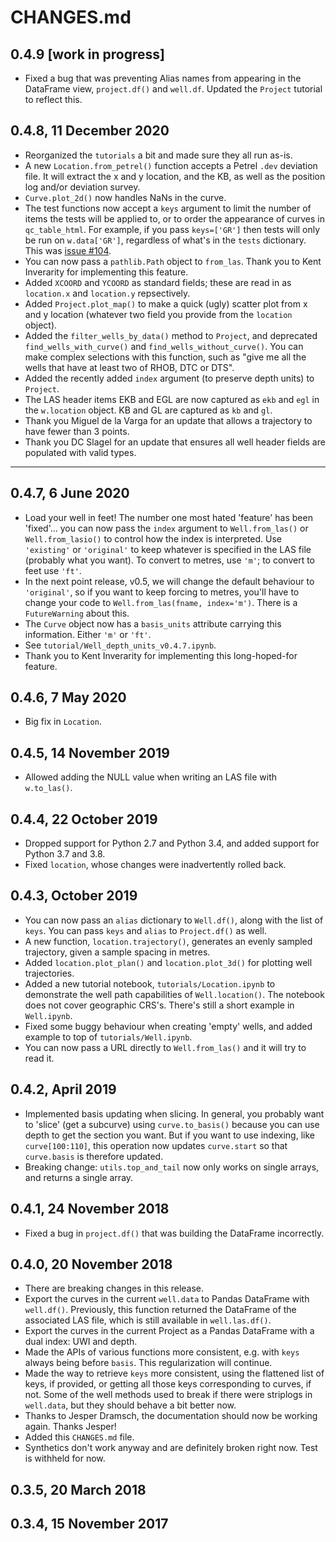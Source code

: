 # CHANGES.md

## 0.4.9 [work in progress]

- Fixed a bug that was preventing Alias names from appearing in the DataFrame view, `project.df()` and `well.df`. Updated the `Project` tutorial to reflect this.


## 0.4.8, 11 December 2020

- Reorganized the `tutorials` a bit and made sure they all run as-is.
- A new `Location.from_petrel()` function accepts a Petrel `.dev` deviation file. It will extract the x and y location, and the KB, as well as the position log and/or deviation survey.
- `Curve.plot_2d()` now handles NaNs in the curve. 
- The test functions now accept a `keys` argument to limit the number of items the tests will be applied to, or to order the appearance of curves in `qc_table_html`. For example, if you pass `keys=['GR']` then tests will only be run on `w.data['GR']`, regardless of what's in the `tests` dictionary. This was [issue #104](https://github.com/agile-geoscience/welly/issues/104).
- You can now pass a `pathlib.Path` object to `from_las`. Thank you to Kent Inverarity for implementing this feature.
- Added `XCOORD` and `YCOORD` as standard fields; these are read in as `location.x` and `location.y` repsectively.
- Added `Project.plot_map()` to make a quick (ugly) scatter plot from x and y location (whatever two field you provide from the `location` object).
- Added the `filter_wells_by_data()` method to `Project`, and deprecated `find_wells_with_curve()` and `find_wells_without_curve()`. You can make complex selections with this function, such as "give me all the wells that have at least two of RHOB, DTC or DTS".
- Added the recently added `index` argument (to preserve depth units) to `Project`.
- The LAS header items EKB and EGL are now captured as `ekb` and `egl` in the `w.location` object. KB and GL are captured as `kb` and `gl`.
- Thank you Miguel de la Varga for an update that allows a trajectory to have fewer than 3 points.
- Thank you DC Slagel for an update that ensures all well header fields are populated with valid types.

---

## 0.4.7, 6 June 2020
- Load your well in feet! The number one most hated 'feature' has been 'fixed'... you can now pass the `index` argument to `Well.from_las()` or `Well.from_lasio()` to control how the index is interpreted. Use `'existing'` or `'original'` to keep whatever is specified in the LAS file (probably what you want).  To convert to metres, use `'m'`; to convert to feet use `'ft'`.
- In the next point release, v0.5, we will change the default behaviour to `'original'`, so if you want to keep forcing to metres, you'll have to change your code to `Well.from_las(fname, index='m')`. There is a `FutureWarning` about this.
- The `Curve` object now has a `basis_units` attribute carrying this information. Either `'m'` or `'ft'`.
- See `tutorial/Well_depth_units_v0.4.7.ipynb`.
- Thank you to Kent Inverarity for implementing this long-hoped-for feature.

## 0.4.6, 7 May 2020
- Big fix in `Location`.

## 0.4.5, 14 November 2019
- Allowed adding the NULL value when writing an LAS file with `w.to_las()`.

## 0.4.4, 22 October 2019
- Dropped support for Python 2.7 and Python 3.4, and added support for Python 3.7 and 3.8.
- Fixed `location`, whose changes were inadvertently rolled back.

## 0.4.3, October 2019
- You can now pass an `alias` dictionary to `Well.df()`, along with the list of `keys`. You can pass `keys` and `alias` to `Project.df()` as well.
- A new function, `location.trajectory()`, generates an evenly sampled trajectory, given a sample spacing in metres.
- Added `location.plot_plan()` and `location.plot_3d()` for plotting well trajectories.
- Added a new tutorial notebook, `tutorials/Location.ipynb` to demonstrate the well path capabilities of `Well.location()`. The notebook does not cover geographic CRS's. There's still a short example in `Well.ipynb`. 
- Fixed some buggy behaviour when creating 'empty' wells, and added example to top of `tutorials/Well.ipynb`. 
- You can now pass a URL directly to `Well.from_las()` and it will try to read it.

## 0.4.2, April 2019
- Implemented basis updating when slicing. In general, you probably want to 'slice' (get a subcurve) using `curve.to_basis()` because you can use depth to get the section you want. But if you want to use indexing, like `curve[100:110]`, this operation now updates `curve.start` so that `curve.basis` is therefore updated.
- Breaking change: `utils.top_and_tail` now only works on single arrays, and returns a single array.

## 0.4.1, 24 November 2018
- Fixed a bug in `project.df()` that was building the DataFrame incorrectly.

## 0.4.0, 20 November 2018
- There are breaking changes in this release.
- Export the curves in the current `well.data` to Pandas DataFrame with `well.df()`. Previously, this function returned the DataFrame of the associated LAS file, which is still available in `well.las.df()`. 
- Export the curves in the current Project as a Pandas DataFrame with a dual index: UWI and depth.
- Made the APIs of various functions more consistent, e.g. with `keys` always being before `basis`. This regularization will continue.
- Made the way to retrieve `keys` more consistent, using the flattened list of keys, if provided, or getting all those keys corresponding to curves, if not. Some of the well methods used to break if there were striplogs in `well.data`, but they should behave a bit better now.
- Thanks to Jesper Dramsch, the documentation should now be working again. Thanks Jesper!
- Added this `CHANGES.md` file.
- Synthetics don't work anyway and are definitely broken right now. Test is withheld for now.

## 0.3.5, 20 March 2018

## 0.3.4, 15 November 2017
